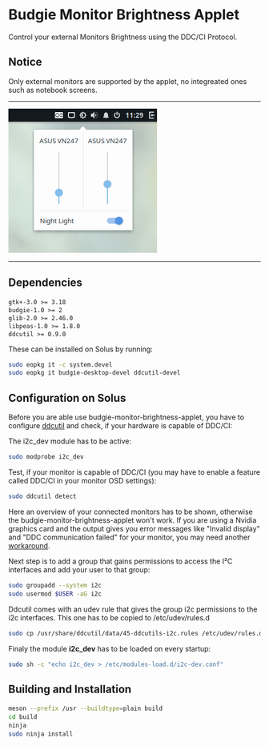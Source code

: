 # Budgie Monitor Brightness Applet

Control your external Monitors Brightness using the DDC/CI Protocol.

## Notice

Only external monitors are supported by the applet, no integreated ones such as notebook screens.

---

![Screenshot](data/screenshot.png)

---

## Dependencies

```
gtk+-3.0 >= 3.18
budgie-1.0 >= 2
glib-2.0 >= 2.46.0
libpeas-1.0 >= 1.8.0
ddcutil >= 0.9.0
```

These can be installed on Solus by running:  

```bash
sudo eopkg it -c system.devel
sudo eopkg it budgie-desktop-devel ddcutil-devel
```

## Configuration on Solus

Before you are able use budgie-monitor-brightness-applet, you have to configure [ddcutil](https://www.ddcutil.com/) and check, if your hardware is capable of DDC/CI:

The i2c_dev module has to be active:

```bash
sudo modprobe i2c_dev
```

Test, if your monitor is capable of DDC/CI (you may have to enable a feature called DDC/CI in your monitor OSD settings):

```bash
sudo ddcutil detect
```

Here an overview of your connected monitors has to be shown, otherwise the budgie-monitor-brightness-applet won't work.
If you are using a Nvidia graphics card and the output gives you error messages like "Invalid display" and "DDC communication failed" for your monitor, you may need another [workaround](https://www.ddcutil.com/nvidia/).

Next step is to add a group that gains permissions to access the I²C interfaces and add your user to that group:

```bash
sudo groupadd --system i2c
sudo usermod $USER -aG i2c
```

Ddcutil comes with an udev rule that gives the group i2c permissions to the i2c interfaces. This one has to be copied to /etc/udev/rules.d

```bash
sudo cp /usr/share/ddcutil/data/45-ddcutils-i2c.rules /etc/udev/rules.d
```

Finaly the module **i2c_dev** has to be loaded on every startup:

```bash
sudo sh -c "echo i2c_dev > /etc/modules-load.d/i2c-dev.conf"
```

## Building and Installation

```bash
meson --prefix /usr --buildtype=plain build
cd build
ninja
sudo ninja install
```
